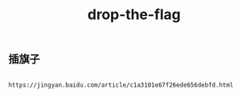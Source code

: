﻿---
layout: default
title: drop-the-flag
---
## 插旗子
```

https://jingyan.baidu.com/article/c1a3101e67f26ede656debfd.html

```
